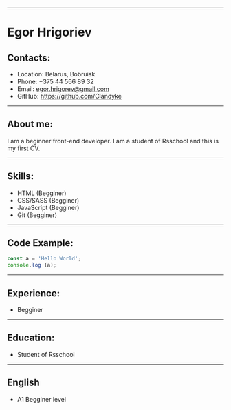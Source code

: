 ___
# Egor Hrigoriev

## Contacts:
- Location: Belarus, Bobruisk
- Phone: +375 44 566 89 32
- Email: egor.hrigorev@gmail.com
- GitHub: https://github.com/Clandyke
___
## About me:
I am a beginner front-end developer. I am a student of Rsschool and this is my first CV.
___
## Skills:
- HTML (Begginer)
- CSS/SASS (Begginer)
- JavaScript (Begginer)
- Git (Begginer)
___
## Code Example:
``` javascript  
const a = 'Hello World';
console.log (a);   
```
___
## Experience:
- Begginer
___
## Education:
- Student of Rsschool
___
## English
- A1 Begginer level
